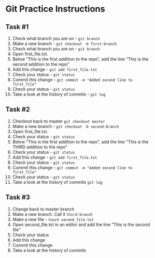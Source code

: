# Git Practice Instructions

## Task #1
1. Check what branch you are on - `git branch`
2. Make a new branch - `git checkout -b first-branch`
3. Check what branch you are on - `git branch`
5. Open first_file.txt.
6. Below "This is the first addition to the repo", add the line "This is the second addition to the repo"
7. Add this change - `git add first_file.txt`
8. Check your status - `git status`
9. Commit this change  - `git commit -m "Added second line to first_file"`
10. Check your status - `git status`
11. Take a look at the history of commits - `git log`


## Task #2
1. Checkout back to master `git checkout master`
2. Make a new branch - `git checkout -b second-branch`
3. Open first_file.txt.
4. Check your status - `git status`
5. Below "This is the first addition to the repo", add the line "This is the THIRD addition to the repo"
6. Check your status - `git status`
7. Add this change - `git add first_file.txt`
8. Check your status - `git status`
9. Commit this change  - `git commit -m "Added second line to first_file"`
10. Check your status - `git status`
11. Take a look at the history of commits `git log`


## Task #3
1. Change back to master branch
2. Make a new branch. Call it `third-branch`
3. Make a new file - `touch second_file.txt`
4. Open second_file.txt in an editor and add the line "This is the second file"
5. Check your status
6. Add this change
7. Commit this change
8. Take a look at the history of commits
